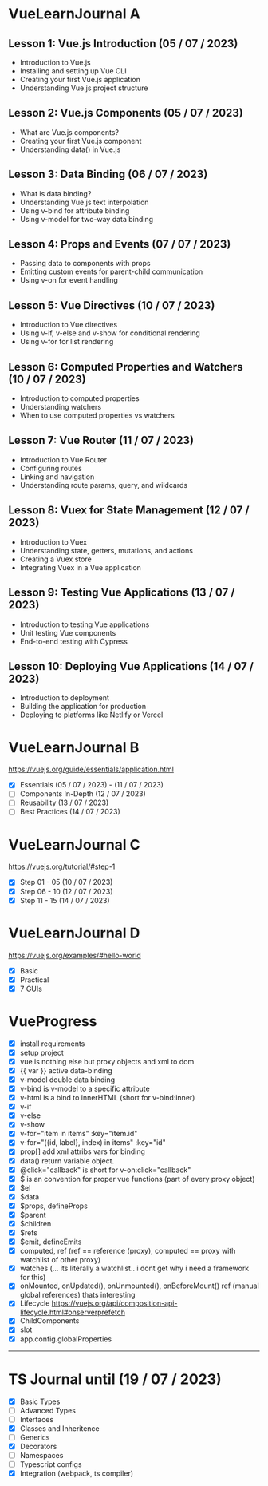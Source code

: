 # VueLearnJournal A

## Lesson 1: Vue.js Introduction (05 / 07 / 2023)
- Introduction to Vue.js
- Installing and setting up Vue CLI
- Creating your first Vue.js application
- Understanding Vue.js project structure

## Lesson 2: Vue.js Components (05 / 07 / 2023)
- What are Vue.js components?
- Creating your first Vue.js component
- Understanding data() in Vue.js

## Lesson 3: Data Binding (06 / 07 / 2023)
- What is data binding?
- Understanding Vue.js text interpolation
- Using v-bind for attribute binding
- Using v-model for two-way data binding

## Lesson 4: Props and Events (07 / 07 / 2023)
- Passing data to components with props
- Emitting custom events for parent-child communication
- Using v-on for event handling

## Lesson 5: Vue Directives (10 / 07 / 2023)
- Introduction to Vue directives
- Using v-if, v-else and v-show for conditional rendering
- Using v-for for list rendering

## Lesson 6: Computed Properties and Watchers (10 / 07 / 2023)
- Introduction to computed properties
- Understanding watchers
- When to use computed properties vs watchers

## Lesson 7: Vue Router (11 / 07 / 2023)
- Introduction to Vue Router
- Configuring routes
- Linking and navigation
- Understanding route params, query, and wildcards

## Lesson 8: Vuex for State Management (12 / 07 / 2023)
- Introduction to Vuex
- Understanding state, getters, mutations, and actions
- Creating a Vuex store
- Integrating Vuex in a Vue application

## Lesson 9: Testing Vue Applications (13 / 07 / 2023)
- Introduction to testing Vue applications
- Unit testing Vue components
- End-to-end testing with Cypress

## Lesson 10: Deploying Vue Applications (14 / 07 / 2023)
- Introduction to deployment
- Building the application for production
- Deploying to platforms like Netlify or Vercel


# VueLearnJournal B

https://vuejs.org/guide/essentials/application.html

- [x] Essentials (05 / 07 / 2023) - (11 / 07 / 2023)
- [ ] Components In-Depth (12 / 07 / 2023)
- [ ] Reusability (13 / 07 / 2023)
- [ ] Best Practices (14 / 07 / 2023)

# VueLearnJournal C

https://vuejs.org/tutorial/#step-1

- [x] Step 01 - 05 (10 / 07 / 2023)
- [x] Step 06 - 10 (12 / 07 / 2023)
- [x] Step 11 - 15 (14 / 07 / 2023)

# VueLearnJournal D

https://vuejs.org/examples/#hello-world

- [x] Basic
- [x] Practical
- [x] 7 GUIs

# VueProgress

- [x] install requirements
- [x] setup project
- [x] vue is nothing else but proxy objects and xml to dom
- [x] {{ var }} active data-binding
- [x] v-model double data binding
- [x] v-bind is v-model to a specific attribute
- [x] v-html is a bind to innerHTML (short for v-bind:inner)
- [x] v-if
- [x] v-else
- [x] v-show
- [x] v-for="item in items" :key="item.id"
- [x] v-for="({id, label}, index) in items" :key="id"
- [x] prop[] add xml attribs vars for binding
- [x] data() return variable object. 
- [x] @click="callback" is short for v-on:click="callback"
- [x] $ is an convention for proper vue functions (part of every proxy object)
- [x] $el
- [x] $data
- [x] $props, defineProps
- [x] $parent
- [x] $children
- [x] $refs
- [x] $emit, defineEmits
- [x] computed, ref (ref == reference (proxy), computed == proxy with watchlist of other proxy)
- [x] watches (... its literally a watchlist.. i dont get why i need a framework for this)
- [x] onMounted, onUpdated(), onUnmounted(), onBeforeMount() ref (manual global references) thats interesting
- [x] Lifecycle https://vuejs.org/api/composition-api-lifecycle.html#onserverprefetch
- [x] ChildComponents
- [x] slot
- [x] app.config.globalProperties

___

# TS Journal until (19 / 07 / 2023)

- [x] Basic Types
- [ ] Advanced Types
- [ ] Interfaces
- [x] Classes and Inheritence
- [ ] Generics
- [x] Decorators
- [ ] Namespaces
- [ ] Typescript configs
- [x] Integration (webpack, ts compiler)
